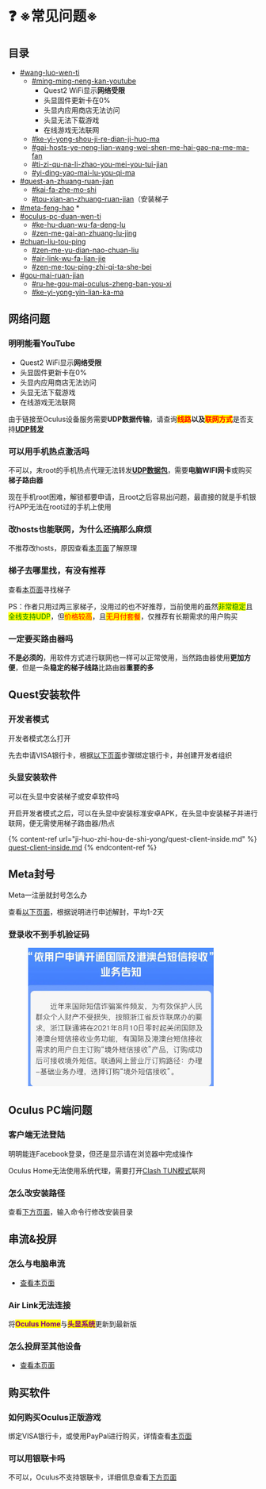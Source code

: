 # ❓ ※常见问题※

## 目录

* [#wang-luo-wen-ti](questions.md#wang-luo-wen-ti "mention")
  * [#ming-ming-neng-kan-youtube](questions.md#ming-ming-neng-kan-youtube "mention")
    * Quest2 WiFi显示**网络受限**
    * 头显固件更新卡在0%
    * 头显内应用商店无法访问
    * 头显无法下载游戏
    * 在线游戏无法联网
  * [#ke-yi-yong-shou-ji-re-dian-ji-huo-ma](questions.md#ke-yi-yong-shou-ji-re-dian-ji-huo-ma "mention")
  * [#gai-hosts-ye-neng-lian-wang-wei-shen-me-hai-gao-na-me-ma-fan](questions.md#gai-hosts-ye-neng-lian-wang-wei-shen-me-hai-gao-na-me-ma-fan "mention")
  * [#ti-zi-qu-na-li-zhao-you-mei-you-tui-jian](questions.md#ti-zi-qu-na-li-zhao-you-mei-you-tui-jian "mention")
  * [#yi-ding-yao-mai-lu-you-qi-ma](questions.md#yi-ding-yao-mai-lu-you-qi-ma "mention")
* [#quest-an-zhuang-ruan-jian](questions.md#quest-an-zhuang-ruan-jian "mention")
  * [#kai-fa-zhe-mo-shi](questions.md#kai-fa-zhe-mo-shi "mention")
  * [#tou-xian-an-zhuang-ruan-jian](questions.md#tou-xian-an-zhuang-ruan-jian "mention")（安装梯子
* [#meta-feng-hao](questions.md#meta-feng-hao "mention")
  *
* [#oculus-pc-duan-wen-ti](questions.md#oculus-pc-duan-wen-ti "mention")
  * [#ke-hu-duan-wu-fa-deng-lu](questions.md#ke-hu-duan-wu-fa-deng-lu "mention")
  * [#zen-me-gai-an-zhuang-lu-jing](questions.md#zen-me-gai-an-zhuang-lu-jing "mention")
* [#chuan-liu-tou-ping](questions.md#chuan-liu-tou-ping "mention")
  * [#zen-me-yu-dian-nao-chuan-liu](questions.md#zen-me-yu-dian-nao-chuan-liu "mention")
  * [#air-link-wu-fa-lian-jie](questions.md#air-link-wu-fa-lian-jie "mention")
  * [#zen-me-tou-ping-zhi-qi-ta-she-bei](questions.md#zen-me-tou-ping-zhi-qi-ta-she-bei "mention")
* [#gou-mai-ruan-jian](questions.md#gou-mai-ruan-jian "mention")
  * [#ru-he-gou-mai-oculus-zheng-ban-you-xi](questions.md#ru-he-gou-mai-oculus-zheng-ban-you-xi "mention")
  * [#ke-yi-yong-yin-lian-ka-ma](questions.md#ke-yi-yong-yin-lian-ka-ma "mention")

## 网络问题

### 明明能看YouTube

* Quest2 WiFi显示**网络受限**
* 头显固件更新卡在0%
* 头显内应用商店无法访问
* 头显无法下载游戏
* 在线游戏无法联网

由于链接至Oculus设备服务需要**UDP数据传输**，请查询<mark style="color:red;">**线路**</mark>**以及**<mark style="color:red;">**联网方式**</mark>是否支持[**UDP转发**](quest-wang-luo-she-zhi/basic-net.md)

### 可以用手机热点激活吗

不可以，未root的手机热点代理无法转发[**UDP数据包**](quest-wang-luo-she-zhi/basic-net.md)，需要**电脑WIFI网卡**或购买**梯子路由器**

现在手机root困难，解锁都要申请，且root之后容易出问题，最直接的就是手机银行APP无法在root过的手机上使用

### 改hosts也能联网，为什么还搞那么麻烦

不推荐改hosts，原因查看[本页面](ji-huo-zhi-hou-de-shi-yong/oc-client/#yuan-li-jiang-jie)了解原理

### 梯子去哪里找，有没有推荐

查看[本页面](zhun-bei/proxy-server.md)寻找梯子

PS：作者只用过两三家梯子，没用过的也不好推荐，当前使用的虽然<mark style="color:green;">非常稳定</mark>且<mark style="color:green;">全线支持UDP</mark>，但<mark style="color:red;">价格较高</mark>，且<mark style="color:red;">无月付套餐</mark>，仅推荐有长期需求的用户购买

### 一定要买路由器吗

**不是必须的**，用软件方式进行联网也一样可以正常使用，当然路由器使用**更加方便**，但是一条**稳定的梯子线路**比路由器**重要的多**

## Quest安装软件

### 开发者模式

开发者模式怎么打开

先去申请VISA银行卡，根据[以下页面](ji-huo-zhi-hou-de-shi-yong/dev-sq.md)步骤绑定银行卡，并创建开发者组织

### 头显安装软件

可以在头显中安装梯子或安卓软件吗

开启开发者模式之后，可以在头显中安装标准安卓APK，在头显中安装梯子并进行联网，便无需使用梯子路由器/热点

{% content-ref url="ji-huo-zhi-hou-de-shi-yong/quest-client-inside.md" %}
[quest-client-inside.md](ji-huo-zhi-hou-de-shi-yong/quest-client-inside.md)
{% endcontent-ref %}

## **Meta封号**

Meta一注册就封号怎么办

查看[以下页面](zhun-bei/facebook-account.md#shen-su-liu-cheng)，根据说明进行申述解封，平均1-2天

### 登录收不到手机验证码

<div align="left">

<figure><img src=".gitbook/assets/image.png" alt="" width="375"><figcaption></figcaption></figure>

</div>

## Oculus PC端问题

### 客户端无法登陆

明明能连Facebook登录，但还是显示请在浏览器中完成操作

Oculus Home无法使用系统代理，需要打开[Clash TUN模式](quest-wang-luo-she-zhi/udp-hotspot/v-netcard/cfw/clash-tun.md)联网

### 怎么改安装路径

查看[下方页面](ji-huo-zhi-hou-de-shi-yong/oc-client/#geng-gai-an-zhuang-lu-jing)，输入命令行修改安装目录

## 串流&投屏

### 怎么与电脑串流

* [查看本页面](ji-huo-zhi-hou-de-shi-yong/stream.md#chuan-liu)

### Air Link无法连接

将<mark style="color:purple;">**Oculus Home**</mark>与<mark style="color:purple;">**头显系统**</mark>更新到最新版

### 怎么投屏至其他设备

* [查看本页面](ji-huo-zhi-hou-de-shi-yong/stream.md#tou-ping)

## 购买软件

### 如何购买Oculus正版游戏

绑定VISA银行卡，或使用PayPal进行购买，详情查看[本页面](ji-huo-zhi-hou-de-shi-yong/pay.md)

### 可以用银联卡吗

不可以，Oculus不支持银联卡，详细信息查看[下方页面](ji-huo-zhi-hou-de-shi-yong/pay.md)
